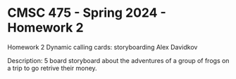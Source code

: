 # CMSC 475 - Spring 2024 - Homework 2

Homework 2 
Dynamic calling cards: storyboarding 
Alex Davidkov 

Description: 5 board storyboard about the adventures of a group of frogs on a trip to go retrive their money. 